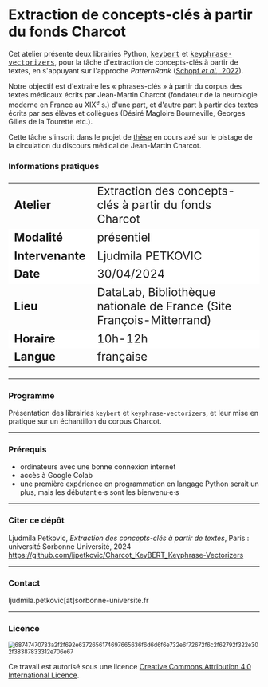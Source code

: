 # Extraction de concepts-clés à partir du fonds Charcot

Cet atelier présente deux librairies Python, [<tt>keybert</tt>](https://maartengr.github.io/KeyBERT/) et [<tt>keyphrase-vectorizers</tt>](https://pypi.org/project/keyphrase-vectorizers/), pour la tâche d'extraction de concepts-clés à partir de textes, en s'appuyant sur l'approche *PatternRank* ([Schopf *et al.*, 2022](https://arxiv.org/abs/2210.05245)). 

Notre objectif est d'extraire les « phrases-clés » à partir du corpus des textes médicaux écrits par Jean-Martin Charcot (fondateur de la neurologie moderne en France au XIX<sup>e</sup> s.) d'une part, et d'autre part à partir des textes écrits par ses élèves et collègues (Désiré Magloire Bourneville, Georges Gilles de la Tourette etc.). 

Cette tâche s'inscrit dans le projet de [thèse](https://www.theses.fr/s382733) en cours axé sur le pistage de la circulation du discours médical de Jean-Martin Charcot.

### Informations pratiques

<table align="center" style="font-size: 23px;">
    <tr>
        <td align="left"><b>Atelier</b></td>
        <td align="left">Extraction des concepts-clés à partir du fonds Charcot</td>
    </tr>
    <tr style="background-color: white;">
        <td align="left"><b>Modalité</b></td>
        <td align="left">présentiel</td>
    </tr>
    <tr style="background-color: white;">
        <td align="left"><b>Intervenante</b></td>
        <td align="left">Ljudmila PETKOVIC</td>
    </tr>
    <tr style="background-color: white;">
        <td align="left"><b>Date</b></td>
        <td align="left">30/04/2024</td>
    </tr>
    <tr>
        <td align="left"><b>Lieu</b></td>
        <td align="left">DataLab, Bibliothèque nationale de France (Site François-Mitterrand)</td>
    </tr>
    <tr style="background-color: white;">
        <td align="left"><b>Horaire</b></td>
        <td align="left">10h-12h</td>
    </tr>
    <tr>
        <td align="left"><b>Langue</b></td>
        <td align="left">française</td>
    </tr>
</table>


---

### Programme

Présentation des librairies `keybert` et `keyphrase-vectorizers`, et leur mise en pratique sur un échantillon du corpus Charcot.

---

### Prérequis

* ordinateurs avec une bonne connexion internet
* accès à Google Colab
* une première expérience en programmation en langage Python serait un plus, mais les débutant·e·s sont les bienvenu·e·s

---

### Citer ce dépôt

Ljudmila Petkovic, _Extraction des concepts-clés à partir de textes_, Paris : université Sorbonne Université, 2024 https://github.com/ljpetkovic/Charcot_KeyBERT_Keyphrase-Vectorizers

---

### Contact

ljudmila.petkovic[at]sorbonne-universite.fr

---

### Licence

<img src="https://i.creativecommons.org/l/by-sa/4.0/88x31.png" alt="68747470733a2f2f692e6372656174697665636f6d6d6f6e732e6f72672f6c2f62792f322e302f38387833312e706e67" style="zoom:80%;" />

Ce travail est autorisé sous une licence [Creative Commons Attribution 4.0 International Licence](https://creativecommons.org/licenses/by-sa/4.0/deed.fr).
